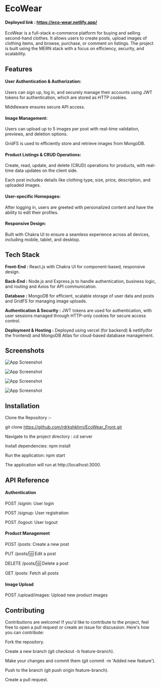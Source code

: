 
# EcoWear
#### Deployed link :  https://eco-wear.netlify.app/
EcoWear is a full-stack e-commerce platform for buying and selling second-hand clothes. It allows users to create posts, upload images of clothing items, and browse, purchase, or comment on listings. The project is built using the MERN stack with a focus on efficiency, security, and scalability.

## Features
#### User Authentication & Authorization: 

Users can sign up, log in, and securely manage their accounts using JWT tokens for authentication, which are stored as HTTP cookies.

Middleware ensures secure API access.

#### Image Management:

Users can upload up to 5 images per post with real-time validation, previews, and deletion options.

GridFS is used to efficiently store and retrieve images from MongoDB.

#### Product Listings & CRUD Operations:

Create, read, update, and delete (CRUD) operations for products, with real-time data updates on the client side.

Each post includes details like clothing type, size, price, description, and uploaded images.

#### User-specific Homepages:

After logging in, users are greeted with personalized content and have the ability to edit their profiles.

#### Responsive Design:

Built with Chakra UI to ensure a seamless experience across all devices, including mobile, tablet, and desktop.
## Tech Stack

**Front-End :** React.js with Chakra UI for component-based, responsive design.

**Back-End :** Node.js and Express.js to handle authentication, business logic, and routing and Axios for API communication.

**Database :** MongoDB for efficient, scalable storage of user data and posts and GridFS for managing image uploads.

**Authentication & Security :** JWT tokens are used for authentication, with user sessions managed through HTTP-only cookies for secure access control.

**Deployment & Hosting :** Deployed using vercel (for backend) & netlify(for the frontend) and MongoDB Atlas for cloud-based database management.
## Screenshots

![App Screenshot](https://i.ibb.co/hZgFKZQ/ew1.png)

![App Screenshot](https://i.ibb.co/zFm0H5y/ew3.png)

![App Screenshot](https://i.ibb.co/5swSgB2/ew2.png)

![App Screenshot](https://i.ibb.co/6B9dMmQ/ew4.png)


## Installation

Clone the Repository :-

git clone https://github.com/rdrkshkhrn/EcoWear_Front.git

Navigate to the project directory : cd server

Install dependencies:
npm install

Run the application:
npm start
    
The application will run at http://localhost:3000.
## API Reference

#### Authentication
POST /signin: User login

POST /signup: User registration

POST /logout: User logout

#### Product Management
POST /posts: Create a new post

PUT /posts/:id: Edit a post

DELETE /posts/:id: Delete a post

GET /posts: Fetch all posts

#### Image Upload
POST /upload/images: Upload new product images

## Contributing

Contributions are welcome! If you'd like to contribute to the project, feel free to open a pull request or create an issue for discussion. Here's how you can contribute:

Fork the repository.

Create a new branch (git checkout -b feature-branch).

Make your changes and commit them (git commit -m 'Added new feature').

Push to the branch (git push origin feature-branch).

Create a pull request.
